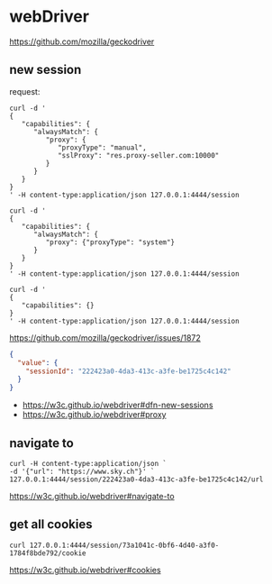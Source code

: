# webDriver

https://github.com/mozilla/geckodriver

## new session

request:

~~~
curl -d '
{
   "capabilities": {
      "alwaysMatch": {
         "proxy": {
            "proxyType": "manual",
            "sslProxy": "res.proxy-seller.com:10000"
         }
      }
   }
}
' -H content-type:application/json 127.0.0.1:4444/session

curl -d '
{
   "capabilities": {
      "alwaysMatch": {
         "proxy": {"proxyType": "system"}
      }
   }
}
' -H content-type:application/json 127.0.0.1:4444/session

curl -d '
{
   "capabilities": {}
}
' -H content-type:application/json 127.0.0.1:4444/session
~~~

https://github.com/mozilla/geckodriver/issues/1872

~~~json
{
  "value": {
    "sessionId": "222423a0-4da3-413c-a3fe-be1725c4c142"
  }
}
~~~

- https://w3c.github.io/webdriver#dfn-new-sessions
- https://w3c.github.io/webdriver#proxy

## navigate to

~~~
curl -H content-type:application/json `
-d '{"url": "https://www.sky.ch"}' `
127.0.0.1:4444/session/222423a0-4da3-413c-a3fe-be1725c4c142/url
~~~

https://w3c.github.io/webdriver#navigate-to

## get all cookies

~~~
curl 127.0.0.1:4444/session/73a1041c-0bf6-4d40-a3f0-1784f8bde792/cookie
~~~

https://w3c.github.io/webdriver#cookies

